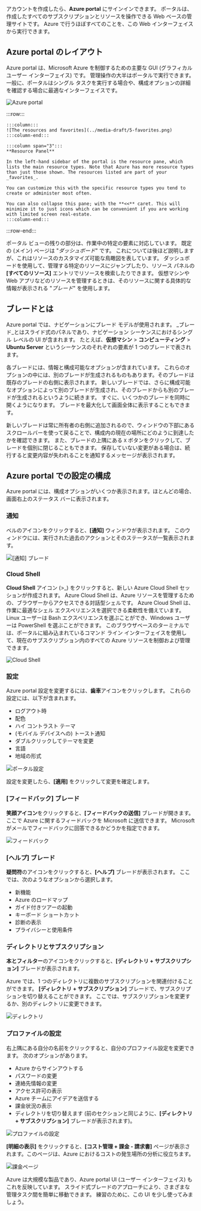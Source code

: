 アカウントを作成したら、**Azure portal** にサインインできます。 ポータルは、作成したすべてのサブスクリプションとリソースを操作できる Web ベースの管理サイトです。 Azure で行うほぼすべてのことを、この Web インターフェイスから実行できます。

## <a name="azure-portal-layout"></a>Azure portal のレイアウト

Azure portal は、Microsoft Azure を制御するための主要な GUI (グラフィカル ユーザー インターフェイス) です。 管理操作の大半はポータルで実行できます。一般に、ポータルはシングル タスクを実行する場合や、構成オプションの詳細を確認する場合に最適なインターフェイスです。

![Azure portal](../media-draft/5-portal.png)

:::row:::

    :::column:::
    ![The resources and favorites](../media-draft/5-favorites.png)
    :::column-end:::

    :::column span="3":::
    **Resource Panel**
    
    In the left-hand sidebar of the portal is the resource pane, which lists the main resource types. Note that Azure has more resource types than just those shown. The resources listed are part of your _favorites_. 

    You can customize this with the specific resource types you tend to create or administer most often. 

    You can also collapse this pane; with the **<<** caret. This will minimize it to just icons which can be convenient if you are working with limited screen real-estate.
    :::column-end:::

:::row-end:::

ポータル ビューの残りの部分は、作業中の特定の要素に対応しています。 既定の (メイン) ページは "_ダッシュボード_" です。 これについては後ほど説明しますが、これはリソースのカスタマイズ可能な鳥瞰図を表しています。 ダッシュボードを使用して、管理する特定のリソースにジャンプしたり、リソース パネルの **[すべてのリソース]** エントリでリソースを検索したりできます。 仮想マシンや Web アプリなどのリソースを管理するときは、そのリソースに関する具体的な情報が表示される "_ブレード_" を使用します。

## <a name="what-is-a-blade"></a>ブレードとは

Azure portal では、ナビゲーションにブレード モデルが使用されます。 _ブレード_とはスライド式のパネルであり、ナビゲーション シーケンスにおけるシングル レベルの UI が含まれます。 たとえば、**仮想マシン**  >  **コンピューティング**  >  **Ubuntu Server** というシーケンスのそれぞれの要素が 1 つのブレードで表されます。

各ブレードには、情報と構成可能なオプションが含まれています。 これらのオプションの中には、別のブレードが生成されるものもあります。そのブレードは既存のブレードの右側に表示されます。 新しいブレードでは、さらに構成可能なオプションによって別のブレードが生成され、そのブレードからも別のブレードが生成されるというように続きます。 すぐに、いくつかのブレードを同時に開くようになります。 ブレードを最大化して画面全体に表示することもできます。

新しいブレードは常に所有者の右側に追加されるので、ウィンドウの下部にあるスクロールバーを使って戻ることで、構成内の現在の場所にどのように到達したかを確認できます。 また、ブレードの上隅にある `X` ボタンをクリックして、ブレードを個別に閉じることもできます。 保存していない変更がある場合は、続行すると変更内容が失われることを通知するメッセージが表示されます。

## <a name="configuring-settings-in-the-azure-portal"></a>Azure portal での設定の構成

Azure portal には、構成オプションがいくつか表示されます。ほとんどの場合、画面右上のステータス バーに表示されます。

### <a name="notifications"></a>通知

ベルのアイコンをクリックすると、**[通知]** ウィンドウが表示されます。 このウィンドウには、実行された過去のアクションとそのステータスが一覧表示されます。

![[通知] ブレード](../media-draft/5-notifications-blade.png)

### <a name="cloud-shell"></a>Cloud Shell

**Cloud Shell** アイコン (>_) をクリックすると、新しい Azure Cloud Shell セッションが作成されます。 Azure Cloud Shell は、Azure リソースを管理するための、ブラウザーからアクセスできる対話型シェルです。 Azure Cloud Shell は、作業に最適なシェル エクスペリエンスを選択できる柔軟性を備えています。 Linux ユーザーは Bash エクスペリエンスを選ぶことができ、Windows ユーザーは PowerShell を選ぶことができます。 このブラウザベースのターミナルでは、ポータルに組み込まれているコマンド ライン インターフェイスを使用して、現在のサブスクリプション内のすべての Azure リソースを制御および管理できます。

![Cloud Shell](../media-draft/5-choose-shell.png)

### <a name="settings"></a>設定

Azure portal 設定を変更するには、**歯車**アイコンをクリックします。 これらの設定には、以下が含まれます。

- ログアウト時
- 配色
- ハイ コントラスト テーマ
- (モバイル デバイスへの) トースト通知
- ダブルクリックしてテーマを変更
- 言語
- 地域の形式

![ポータル設定](../media-draft/5-settings-blade.png)

設定を変更したら、**[適用]** をクリックして変更を確定します。

### <a name="feedback-blade"></a>[フィードバック] ブレード

**笑顔アイコン**をクリックすると、**[フィードバックの送信]** ブレードが開きます。 ここで Azure に関するフィードバックを Microsoft に送信できます。 Microsoft がメールでフィードバックに回答できるかどうかを指定できます。

![フィードバック](../media-draft/5-feedback-blade.png)

### <a name="help-blade"></a>[ヘルプ] ブレード

**疑問符**のアイコンをクリックすると、**[ヘルプ]** ブレードが表示されます。 ここでは、次のようなオプションから選択します。

- 新機能
- Azure のロードマップ
- ガイド付きツアーの起動
- キーボード ショートカット
- 診断の表示
- プライバシーと使用条件

### <a name="directory-and-subscription"></a>ディレクトリとサブスクリプション

**本とフィルター**のアイコンをクリックすると、**[ディレクトリ + サブスクリプション]** ブレードが表示されます。

Azure では、1 つのディレクトリに複数のサブスクリプションを関連付けることができます。 **[ディレクトリ + サブスクリプション]** ブレードで、サブスクリプションを切り替えることができます。 ここでは、サブスクリプションを変更するか、別のディレクトリに変更できます。

![ディレクトリ](../media-draft/5-directory-blade-1.png)

### <a name="profile-settings"></a>プロファイルの設定

右上隅にある自分の名前をクリックすると、自分のプロファイル設定を変更できます。
次のオプションがあります。

- Azure からサインアウトする
- パスワードの変更
- 連絡先情報の変更
- アクセス許可の表示
- Azure チームにアイデアを送信する
- 課金状況の表示
- ディレクトリを切り替えます (前のセクションと同じように、**[ディレクトリ + サブスクリプション]** ブレードが表示されます)。

![プロファイルの設定](../media-draft/5-portal-menu.png)

**[明細の表示]** をクリックすると、**[コスト管理 + 課金 - 請求書]** ページが表示されます。このページは、Azure におけるコストの発生場所の分析に役立ちます。

![課金ページ](../media-draft/5-portal-billing.png)

Azure は大規模な製品であり、Azure portal UI (ユーザー インターフェイス) もこれを反映しています。 スライド式ブレードのアプローチにより、さまざまな管理タスク間を簡単に移動できます。 練習のために、この UI を少し使ってみましょう。